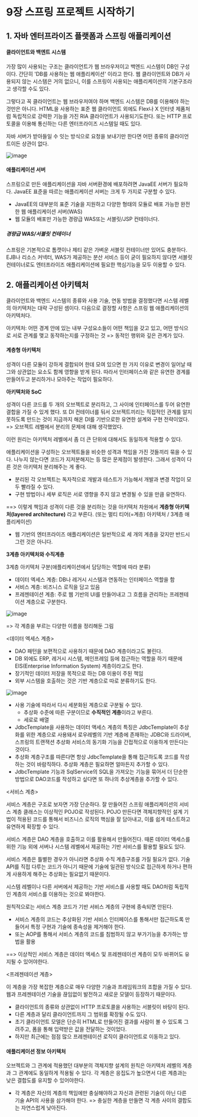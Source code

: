 # 9장 스프링 프로젝트 시작하기

## 1. 자바 엔터프라이즈 플랫폼과 스프링 애플리케이션

#### 클라이언트와 백엔트 시스템

가장 많이 사용되는 구조는 클라이언트가 웹 브라우저이고 백엔드 시스템이 DB인 구성이다. 
간단히 'DB를 사용하는 웹 애플리케이션' 이라고 한다. 웹 클라이언트와 DB가 사용되지 않는 시스템은 거의 없으니, 
이를 스프링이 사용되는 애플리케이션의 기본구조라고 생각할 수도 있다.

그렇다고 꼭 클라이언트는 웹 브라우저여야 하며 백엔드 시스템은 DB를 이용해야 하는 것만은 아니다. HTML을 사용하는 표준 웹 클라이언트 외에도 Flex나 X 인터넷 제품처럼 독립적으로 강력한 기능을 가진 RIA 클라이언트가 사용되기도한다. 
또는 HTTP 프로토콜을 이용해 통신하는 다른 엔터프라이즈 시스템일 때도 있다.

자바 서버가 받아들일 수 잇는 방식으로 요청을 보내기만 한다면 어떤 종류의 클라이언트이든 상관이 없다. 

![image](https://user-images.githubusercontent.com/48270067/155311490-eb8f2e21-0644-4cf6-beed-379c4cff5bc9.png)


#### 애플리케이션 서버

스프링으로 만든 애플리케이션을 자바 서버환경에 배포하려면 JavaEE 서버가 필요하다. 
JavaEE 표준을 따르는 애플리케이션 서버는 크게 두 가지로 구분할 수 있다.
* JavaEE의 대부분의 표준 기술을 지원하고 다양한 형태의 모듈로 배포 가능한 완전한 웹 애플리케이션 서버(WAS)
* 웹 모듈의 배포만 가능한 경량급 WAS또는 서블릿/JSP 컨테이너다.

##### 경량급 WAS/서블릿 컨테이너

스프링은 기본적으로 톰캣이나 제티 같은 가벼운 서블릿 컨테이너만 있어도 충분하다. 
EJB나 리소스 커넥터, WAS가 제공하는 분산 서비스 등이 굳이 필요하지 않다면 서블릿 컨테이너로도 엔터프라이즈 애플리케이션에 필요한 핵심기능을 모두 이용할 수 있다.



## 2. 애플리케이션 아키텍처

클라이언트와 백엔드 시스템의 종류와 사용 기술, 연동 방법을 결정했다면 시스템 레벨의 아키텍처는 대략 구성된 셈이다. 다음으로 결정할 사항은 스프링 웹 애플리케이션의 아키텍처다.


아키텍처: 어떤 경계 안에 있는 내부 구성요소들이 어떤 책임을 갖고 있고, 어떤 방식으로 서로 관계를 맺고 동작하는지를 구정하는 것
=> 동적인 행위와 깊은 관계가 있다. 


#### 계층형 아키텍처

성격이 다른 모듈이 강하게 결합되어 한데 모여 있으면 한 가지 이유로 변경이 일어날 때 그와 상관없는
요소도 함께 영향을 받게 된다. 따라서 인터페이스와 같은 유연한 경계를 만들어두고 분리하거나 모아주는 작업이 필요하다.

**아키텍처와 SoC**

 성격이 다른 코드를 두 개의 오브젝트로 분리하고, 그 사이에 인터페이스를 두어 유연한 결합을 가질 수 있게 했다. 
또 DI 컨테이너를 둬서 오브젝트끼리는 직접적인 관계를 알지 못하도록 만드는 것이 지금까지 해온 DI를 기반으로한
유연한 설계와 구현 전략이었다. => 오브젝트 레벨에서 분리의 문제에 대해 생각했었다.

 이런 원리는 아키텍처 레벨에서 좀 더 큰 단위에 대해서도 동일하게 적용할 수 있다.
 
  애플리케이션을 구성하는 오브젝트들을 비슷한 성격과 책임을 가진 것들끼리 묶을 수 있다. 나누지 않는다면 코드가 지저분해지는 등 많은
 문제점이 발생한다. 그래서 성격이 다른 것은 아키텍처 분리해주는 게 좋다. 
* 분리된 각 오브젝트는 독자적으로 개발과 테스트가 가능해서 개발과 변경 작업이 모두 빨라질 수 있다. 
* 구현 방법이나 세부 로직은 서로 영향을 주지 않고 변경될 수 있을 만큼 유연하다.

==> 이렇게 책임과 성격이 다른 것을 분리하는 것을 아키텍처 차원에서 **계층형 아키텍처(layered architecture)** 라고 부른다.
(또는 멀티 티어(=계층) 아키텍처 / 3계층 애플리케이션)
* 웹 기반의 엔터프라이즈 애플리케이션은 일반적으로 세 개의 계층을 갖지만 반드시 그런 것은 아니다.


**3계층 아키텍처와 수직계층**

3계층 아키텍처 구분(애플리케이션에서 담당하는 역할에 따라 분류)
* 데이터 엑세스 계층: DB나 레거시 시스템과 연동하는 인터페이스 역할을 함
* 서비스 계층: 비즈니스 로직을 담고 있음
* 프레젠테이션 계층: 주로 웹 기반의 UI를 만들어내고 그 흐름을 관리하는 프레젠테이션 계층으로 구분한다.

![image](https://user-images.githubusercontent.com/48270067/155341577-26d2b4fd-133f-4a94-84bb-f4df05d91d06.png)

=> 각 계층을 부르는 다양한 이름을 정리해둔 그림


<데이터 엑세스 계층>

* DAO 패턴을 보편적으로 사용하기 때문에 DAO 계층이라고도 불린다. 
* DB 외에도 ERP, 레거시 시스템, 메인프레임 등에 접근하는 역할을 하기 때문에 EIS(Enterprise Information System) 계층이라고도 한다. 
* 장기적인 데이터 저장을 목적으로 하는 DB 이용이 주된 책임
* 외부 시스템을 호출하는 것은 기반 계층으로 따로 분류하기도 한다. 

![image](https://user-images.githubusercontent.com/48270067/155341893-1c576fdc-9e5f-43a0-9ab7-c25a9cb20a1c.png)

* 사용 기술에 따라서 다시 세분화된 계층으로 구분될 수 있다. 
  * 추상화 수준에 따른 구분이므로 **수직적인 계층**이라고 부른다.
  * 세로로 배열
* JdbcTemplate을 사용하는 데이터 액세스 계층의 특징은 JdbcTemplate이 추상화를 위한 계층으로 사용돼서 로우레벨의 기반 계층에 존재하는 JDBC와 드라이버, 스프링의 트랜잭션 추상화 서비스의 동기화 기능을 간접적으로 이용하게 만든다는 것이다. 
* 추상화 계층구조를 따른다면 항상 JdbcTemplate을 통해 접근하도록 코드를 작성하는 것이 바람직하다. 추상화 계층은 필요하면 얼마든지 추가할 수 있다. 
* JdbcTemplate 기능과 SqlService의 SQL을 가져오는 기능을 묶어서 더 단순한 방법으로 DAO코드를 작성하고 싶다면 또 하나의 추상계층을 추가할 수 있다.

<서비스 계층>

서비스 계층은 구조로 보자면 가장 단순하다. 잘 만들어진 스프링 애플리케이션의 서비스 계층 클래스는 이상적인 POJO로 작성된다. POJO 만든다면 객체지향적인 설계 기법이 적용된 코드를 통해서 비즈니스 로직의 핵심을 잘 담아내고, 이를 쉽게 테스트하고 유연하게 확장할 수 있다.

서비스 계층은 DAO 계층을 호출하고 이를 활용해서 만들어진다. 때론 데이터 액세스를 위한 기능 외에 서버나 시스템 레벨에서 제공하는 기반 서비스를 활용할 필요도 있다.

서비스 계층은 틀별한 경우가 아니라면 추상화 수직 계층구조를 가질 필요가 없다. 
기술 API를 직접 다루는 코드가 아니기 때문에 기술에 일관된 방식으로 접근하게 하거나 편하게 사용하게 해주는 추상화는 필요없기 때문이다.

시스템 레벨이나 다른 서버에서 제공하는 기반 서비스를 사용할 때도 DAO처럼 독립적인 계층의 서비스를 이용하는 것으로 봐야한다. 

원칙적으로는 서비스 계층 코드가 기반 서비스 계층의 구현에 종속되면 안된다. 
* 서비스 계층의 코드는 추상화된 기반 서비스 인터페이스를 통해서만 접근하도록 만들어서 특정 구현과 기술에 종속성을 제거해야 한다. 
* 또는 AOP를 통해서 서비스 계층의 코드를 침범하지 않고 부가기능을 추가하는 방법을 활용

==> 이상적인 서비스 계층은 데이터 엑세스 및 프레젠테이션 계층이 모두 바뀌어도 유지될 수 있어야한다. 


<프레젠테이션 계층>

이 계층을 가장 복잡한 계층으로 매우 다양한 기술과 프레임워크의 조합을 가질 수 있다. 
웹과 프레젠테이션 기술을 끊임없이 발전하고 새로운 모델이 등장하기 때문이다.
* 클라이언트의 종류와 상관없이 HTTP 프로토콜을 사용하는 서블릿이 바탕이 된다. 
* 다른 계층과 달리 클라이언트까지 그 범위를 확장될 수도 있다. 
* 초기 클라이언트 모델은 단순히 HTML로 만들어진 결과를 사람이 볼 수 있도록 그려주고, 폼을 통해 입력받은 값을 전달하는 것이었다. 
* 하지만 최근에는 점점 많으 프레젠테이션 로직이 클라이언트로 이동하고 있다.


#### 애플리케이션 정보 아키텍처

오브젝트와 그 관계에 적용했던 대부분의 객체지향 설계의 원칙은 아키텍처 레벨의 계층과 그 관계에도 동일하게 적용될 수 있다. 
각 계층은 응집도가 높으면서 다른 계층과는 낮은 결합도를 유지할 수 있어야한다. 
* 각 계층은 자신의 계층의 책임에만 충실해야하고 자신과 관련된 기술이 아닌 다른 기술 API의 사용을 삼가해야 한다. => 충실한 계층을 만들면 각 계층 사이의 결합도는 자연스럽게 낮아진다. 



















